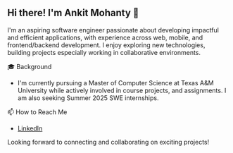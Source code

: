 ## Hi there! I'm Ankit Mohanty 👋
I'm an aspiring software engineer passionate about developing impactful and efficient applications, with experience across web, mobile, and frontend/backend development. I enjoy exploring new technologies, building projects especially working in collaborative environments.
  
🎓 Background
- I'm currently pursuing a Master of Computer Science at Texas A&M University while actively involved in course projects, and assignments. I am also seeking Summer 2025 SWE internships.
  
📫 How to Reach Me
- [LinkedIn](https://www.linkedin.com/in/mohanty-ankit/)

Looking forward to connecting and collaborating on exciting projects!
